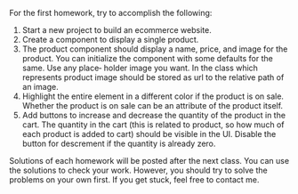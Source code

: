 For the first homework, try to accomplish the following:
1. Start a new project to build an ecommerce website.
2. Create a component to display a single product.
3. The product component should display a name, price, and image for the product.
You can initialize the component with some defaults for the same. Use any place‐
holder image you want. In the class which represents product image should be stored as url to the relative path of an image.
4. Highlight the entire element in a different color if the product is on sale. Whether
the product is on sale can be an attribute of the product itself.
5. Add buttons to increase and decrease the quantity of the product in the cart. The
quantity in the cart (this is related to product, so how much of each product is added to cart) should be visible in the UI. Disable the button for descrement if the quantity
is already zero.

Solutions of each homework will be posted after the next class. You can use the solutions to check your work. However, you should try to solve the problems on your own first. If you get stuck, feel free to contact me.